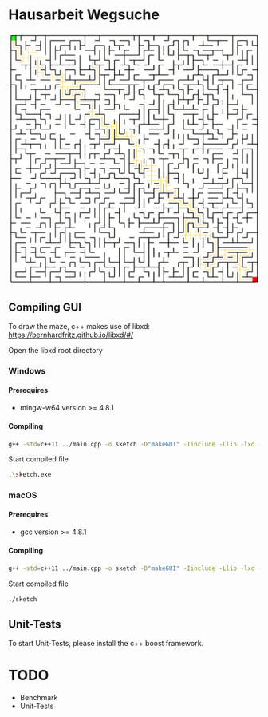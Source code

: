 # Hausarbeit Wegsuche

![Example](./Images/example1.png "Maze Example")

## Compiling GUI
To draw the maze, c++ makes use of libxd:
https://bernhardfritz.github.io/libxd/#/

Open the libxd root directory

### Windows

#### Prerequires 
- mingw-w64 version >= 4.8.1

#### Compiling

```bash
g++ -std=c++11 ../main.cpp -o sketch -D"makeGUI" -Iinclude -Llib -lxd -lglad -lglfw3 -lkernel32 -luser32 -lgdi32 -lwinspool -lshell32 -lole32 -loleaut32 -luuid -lcomdlg32 -ladvapi32
```
Start compiled file
```bash
.\sketch.exe
```

### macOS

#### Prerequires 
- gcc version >= 4.8.1

#### Compiling
```bash
g++ -std=c++11 ../main.cpp -o sketch -D"makeGUI" -Iinclude -Llib -lxd -lglad -lglfw3 -framework Cocoa -framework IOKit -framework CoreFoundation -framework CoreVideo
```
Start compiled file
```bash
./sketch
```

## Unit-Tests
To start Unit-Tests, please install the c++ boost framework.

# TODO

- Benchmark 
- Unit-Tests

